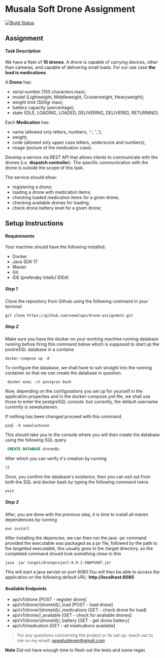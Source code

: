 # Musala Soft Drone Assignment
[![Build Status](https://travis-ci.org/joemccann/dillinger.svg?branch=master)](https://travis-ci.org/joemccann/dillinger)

## Assignment
#### Task Description
We have a fleet of **10 drones**. A drone is capable of carrying devices, other than cameras, and capable of delivering small loads. For our use case **the load is medications**.

A **Drone** has:
- serial number (100 characters max);
- model (Lightweight, Middleweight, Cruiserweight, Heavyweight);
- weight limit (500gr max);
- battery capacity (percentage);
- state (IDLE, LOADING, LOADED, DELIVERING, DELIVERED, RETURNING).

Each **Medication** has:
- name (allowed only letters, numbers, ‘-‘, ‘_’);
- weight;
- code (allowed only upper case letters, underscore and numbers);
- image (picture of the medication case).

Develop a service via REST API that allows clients to communicate with the drones (i.e. **dispatch controller**). The specific communicaiton with the drone is outside the scope of this task.

The service should allow:
- registering a drone;
- loading a drone with medication items;
- checking loaded medication items for a given drone;
- checking available drones for loading;
- check drone battery level for a given drone;


## Setup Instructions
#### Requirements
Your machine should have the following installed:
- Docker
- Java SDK 17
- Maven
- Git
- IDE (preferaby IntelliJ IDEA)

##### *Step 1*
Clone the repository from Github using the following command in your terminal
```ssh 
git clone https://github.com/sewalups/drone-assignment.git
```
##### *Step 2*
Make sure you have the docker on your working machine running database running before firing this command below which is supposed to start up the postreSQL database in a containe
```docker
docker-compose up -d
```
To configure the database, we shall have to ssh straight into the running container so that we can create the database in question.
```ssh
 docker exec -it postgres bash
```
Now, depending on the configurations you set up for yourself in the application.properties and in the docker-compose.yml file, we shall use those to enter the postgreSQL console. but currently, the default username currently is *sewalusteven*.

If nothing has been changed proceed with this command.
```ssh
psql -U sewalusteven
```
This should take you to the console where you will then create the database using the following SQL query
```sql
 CREATE DATABASE dronedb;
```
After which you can verify it's creation by running
```
\l
```
Once, you confirm the database's existence, then you can exit out from both the SQL and docker bash by typing the following command twice.
```
exit
```
##### *Step 3*
After, you are done with the previous step, it is time to install all  maven dependencies by running
```
mvn install
```
After installing the depencies, we can then run the java -jar command provided the executable was packaged as a jar file, followed by the path to the targetted executable, this usually goes in the /target directory. so the completed command should look something close to this
```
java -jar target/droneproject-0.0.1-SNAPSHOT.jar
```
This will start a java servlet on port 8080.You will then be able to access the application on the following default URL:
**http://localhost:8080**

#### Available Endpoints
- api/v1/drone [POST - register drone]
- api/v1/drone/{droneId}/_load [POST - load drone]
- api/v1/drone/{droneId}/_medications [GET - check drone for load]
- api/v1/drone//_available [GET - check for available drones]
- api/v1/drone/{droneId}/_battery [GET -  get drone battery]
- api/v1/medication [GET -  all medications available]


> For any questions concerning the project or its set up: reach out to me on my email: sewalusteven@gmail.com

**Note**
Did not have enough time to flesh out the tests and some regex
